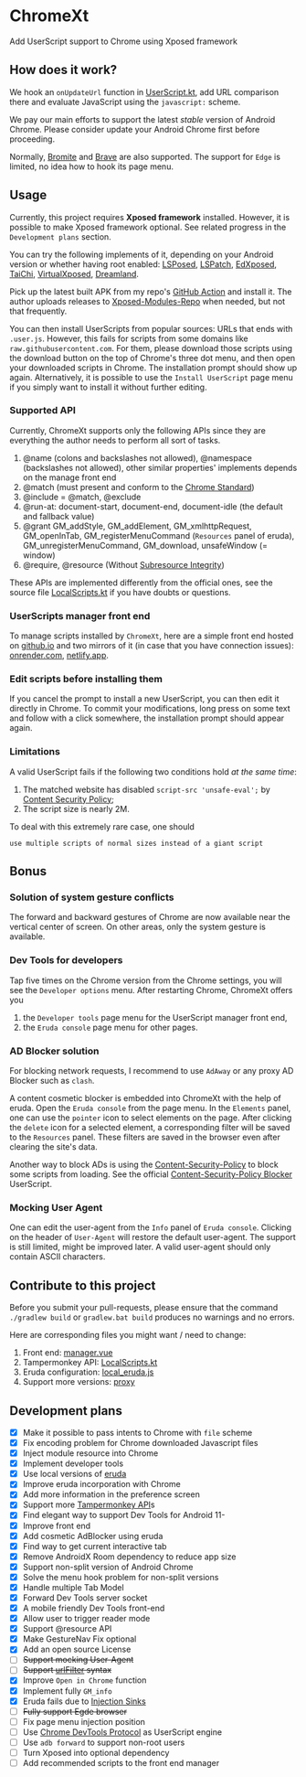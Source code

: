 # ChromeXt

Add UserScript support to Chrome using Xposed framework

##  How does it work?

We hook an `onUpdateUrl` function in [UserScript.kt](app/src/main/java/org/matrix/chromext/hook/UserScript.kt),
add URL comparison there and evaluate JavaScript using the `javascript:` scheme.

We pay our main efforts to support the latest _stable_ version of Android Chrome.
Please consider update your Android Chrome first before proceeding.

Normally, [Bromite](https://github.com/bromite/bromite) and [Brave](https://github.com/brave/brave-browser) are also supported.
The support for `Edge` is limited, no idea how to hook its page menu.

## Usage

Currently, this project requires **Xposed framework** installed.
However, it is possible to make Xposed framework optional.
See related progress in the `Development plans` section.

You can try the following implements of it, depending on your Android version or whether having root enabled:
[LSPosed](https://github.com/LSPosed/LSPosed), [LSPatch](https://github.com/LSPosed/LSPatch),
[EdXposed](https://github.com/ElderDrivers/EdXposed), [TaiChi](https://github.com/taichi-framework/TaiChi),
[VirtualXposed](https://github.com/android-hacker/VirtualXposed), [Dreamland](https://github.com/canyie/Dreamland).

Pick up the latest built APK from my repo's [GitHub Action](https://github.com/JingMatrix/ChromeXt/actions/workflows/android.yml) and install it.
The author uploads releases to [Xposed-Modules-Repo](https://github.com/Xposed-Modules-Repo/org.matrix.chromext/releases) when needed, but not that frequently.

You can then install UserScripts from popular sources: URLs that ends with `.user.js`.
However, this fails for scripts from some domains like `raw.githubusercontent.com`.
For them, please download those scripts using the download button on the top of Chrome's three dot menu, and
then open your downloaded scripts in Chrome. The installation prompt should show up again.
Alternatively, it is possible to use the `Install UserScript` page menu if you simply want to install it
without further editing.


### Supported API

Currently, ChromeXt supports only the following APIs since they are everything the author needs to perform all sort of tasks.

1. @name (colons and backslashes not allowed), @namespace (backslashes not allowed), other similar properties' implements depends on the manage front end
2. @match (must present and conform to the [Chrome Standard](https://developer.chrome.com/docs/extensions/mv2/match_patterns/))
3. @include = @match, @exclude
4. @run-at: document-start, document-end, document-idle (the default and fallback value)
5. @grant GM_addStyle, GM_addElement, GM_xmlhttpRequest, GM_openInTab, GM_registerMenuCommand (`Resources` panel of eruda), GM_unregisterMenuCommand, GM_download, unsafeWindow (= window)
6. @require, @resource (Without [Subresource Integrity](https://www.tampermonkey.net/documentation.php#api:Subresource_Integrity))

These APIs are implemented differently from the official ones, see the source file [LocalScripts.kt](app/src/main/java/org/matrix/chromext/script/LocalScripts.kt) if you have doubts or questions.

### UserScripts manager front end

To manage scripts installed by `ChromeXt`, here are a simple front end hosted on [github.io](https://jingmatrix.github.io/ChromeXt/) and two mirrors of it (in case that you have connection issues): [onrender.com](https://jianyu-ma.onrender.com/ChromeXt/), [netlify.app](https://jianyu-ma.netlify.app/ChromeXt/).

### Edit scripts before installing them

If you cancel the prompt to install a new UserScript, you can then edit it directly in Chrome.
To commit your modifications, long press on some text and follow with a click somewhere, the installation prompt should appear again.

### Limitations

A valid UserScript fails if the following two conditions hold _at the same time_:

1. The matched website has disabled `script-src 'unsafe-eval';` by [Content Security Policy](https://developer.mozilla.org/en-US/docs/Web/HTTP/CSP);
2. The script size is nearly 2M.

To deal with this extremely rare case, one should
```
use multiple scripts of normal sizes instead of a giant script
```

## Bonus

### Solution of system gesture conflicts

The forward and backward gestures of Chrome are now available near the vertical center of screen.
On other areas, only the system gesture is available.

### Dev Tools for developers

Tap five times on the Chrome version from the Chrome settings, you will see the `Developer options` menu.
After restarting Chrome, ChromeXt offers you
1. the `Developer tools` page menu for the UserScript manager front end,
2. the `Eruda console` page menu for other pages.

### AD Blocker solution

For blocking network requests, I recommend to use `AdAway` or any proxy AD Blocker such as `clash`.

A content cosmetic blocker is embedded into ChromeXt with the help of eruda.
Open the `Eruda console` from the page menu.
In the `Elements` panel, one can use the `pointer` icon to select elements on the page.
After clicking the `delete` icon for a selected element, a corresponding filter will be saved to the `Resources` panel.
These filters are saved in the browser even after clearing the site's data.

Another way to block ADs is using the [Content-Security-Policy](https://developer.mozilla.org/en-US/docs/Web/HTTP/Headers/Content-Security-Policy/script-src) to block some scripts from loading.
See the official [Content-Security-Policy Blocker](app/src/main/assets/CSP.user.js) UserScript.

### Mocking User Agent

One can edit the user-agent from the `Info` panel of `Eruda console`.
Clicking on the header of `User-Agent` will restore the default user-agent.
The support is still limited, might be improved later.
A valid user-agent should only contain ASCII characters.

## Contribute to this project

Before you submit your pull-requests, please ensure that the command
`./gradlew build` or `gradlew.bat build` produces no warnings and no errors.

Here are corresponding files you might want / need to change:
1. Front end: [manager.vue](https://github.com/JingMatrix/viteblog/tree/master/components/ChromeXt/manager.vue)
2. Tampermonkey API: [LocalScripts.kt](app/src/main/java/org/matrix/chromext/script/LocalScripts.kt)
3. Eruda configuration: [local_eruda.js](app/src/main/assets/local_eruda.js)
4. Support more versions: [proxy](app/src/main/java/org/matrix/chromext/proxy)

## Development plans

- [x] Make it possible to pass intents to Chrome with `file` scheme
- [x] Fix encoding problem for Chrome downloaded Javascript files
- [x] Inject module resource into Chrome
- [x] Implement developer tools
- [x] Use local versions of [eruda](https://github.com/liriliri/eruda)
- [x] Improve eruda incorporation with Chrome
- [x] Add more information in the preference screen
- [x] Support more [Tampermonkey API](https://www.tampermonkey.net/documentation.php)s
- [x] Find elegant way to support Dev Tools for Android 11-
- [x] Improve front end
- [x] Add cosmetic AdBlocker using eruda
- [x] Find way to get current interactive tab
- [x] Remove AndroidX Room dependency to reduce app size
- [x] Support non-split version of Android Chrome
- [x] Solve the menu hook problem for non-split versions
- [x] Handle multiple Tab Model
- [x] Forward Dev Tools server socket
- [x] A mobile friendly Dev Tools front-end
- [x] Allow user to trigger reader mode
- [x] Support @resource API
- [x] Make GestureNav Fix optional
- [x] Add an open source License
- [ ] ~~Support mocking User-Agent~~
- [ ] ~~Support [urlFilter](https://developer.chrome.com/docs/extensions/reference/declarativeNetRequest/#type-RuleCondition) syntax~~
- [x] Improve `Open in Chrome` function
- [x] Implement fully `GM_info`
- [x] Eruda fails due to [Injection Sinks](https://developer.mozilla.org/en-US/docs/Web/API/Trusted_Types_API)
- [ ] ~~Fully support Egde browser~~
- [ ] Fix page menu injection position
- [ ] Use [Chrome DevTools Protocol](https://chromedevtools.github.io/devtools-protocol/) as UserScript engine
- [ ] Use `adb forward` to support non-root users
- [ ] Turn Xposed into optional dependency
- [ ] Add recommended scripts to the front end manager
